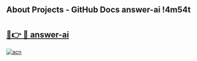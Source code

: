 ## About Projects - GitHub Docs answer-ai !4m54t

# <h2><a href="https://andorid.site?title=answer-ai&ref=19M">🔗👉 🔴 answer-ai</a></h2>

[![acn](https://github.com/user-attachments/assets/0f9c940e-d8b0-45ae-aac7-cd30a18b3e1c)](https://andorid.site?title=answer-ai&ref=19M)
